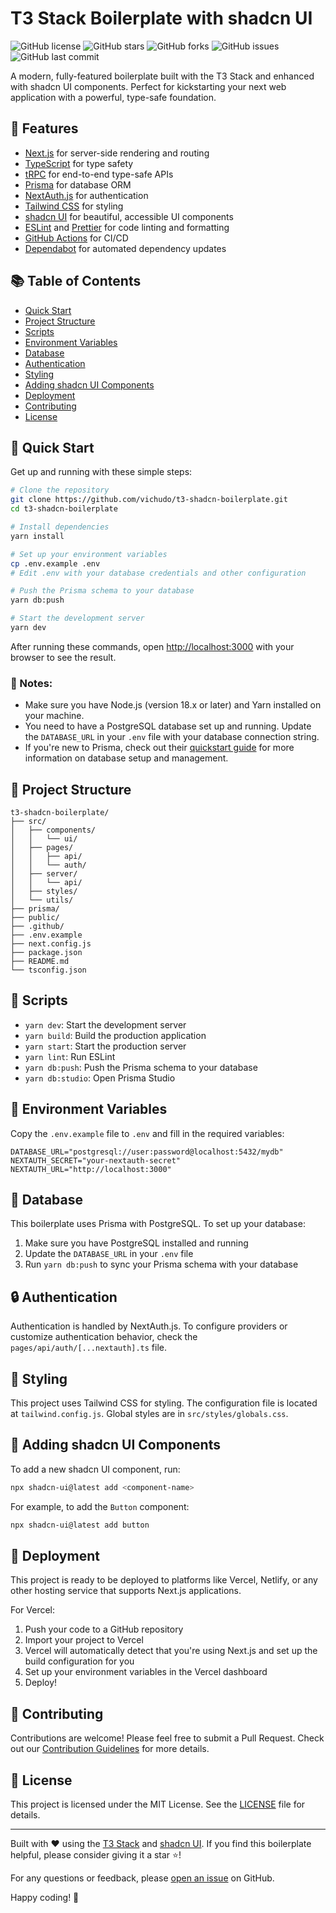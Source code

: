 # T3 Stack Boilerplate with shadcn UI

![GitHub license](https://img.shields.io/github/license/vichudo/t3-shadcn-boilerplate)
![GitHub stars](https://img.shields.io/github/stars/vichudo/t3-shadcn-boilerplate)
![GitHub forks](https://img.shields.io/github/forks/vichudo/t3-shadcn-boilerplate)
![GitHub issues](https://img.shields.io/github/issues/vichudo/t3-shadcn-boilerplate)
![GitHub last commit](https://img.shields.io/github/last-commit/vichudo/t3-shadcn-boilerplate)

A modern, fully-featured boilerplate built with the T3 Stack and enhanced with shadcn UI components. Perfect for kickstarting your next web application with a powerful, type-safe foundation.

## 🚀 Features

- [Next.js](https://nextjs.org) for server-side rendering and routing
- [TypeScript](https://www.typescriptlang.org/) for type safety
- [tRPC](https://trpc.io) for end-to-end type-safe APIs
- [Prisma](https://www.prisma.io/) for database ORM
- [NextAuth.js](https://next-auth.js.org) for authentication
- [Tailwind CSS](https://tailwindcss.com) for styling
- [shadcn UI](https://ui.shadcn.com/) for beautiful, accessible UI components
- [ESLint](https://eslint.org) and [Prettier](https://prettier.io) for code linting and formatting
- [GitHub Actions](https://github.com/features/actions) for CI/CD
- [Dependabot](https://github.com/dependabot) for automated dependency updates

## 📚 Table of Contents

- [Quick Start](#-quick-start)
- [Project Structure](#-project-structure)
- [Scripts](#-scripts)
- [Environment Variables](#-environment-variables)
- [Database](#-database)
- [Authentication](#-authentication)
- [Styling](#-styling)
- [Adding shadcn UI Components](#-adding-shadcn-ui-components)
- [Deployment](#-deployment)
- [Contributing](#-contributing)
- [License](#-license)

## 🚀 Quick Start

Get up and running with these simple steps:

```bash
# Clone the repository
git clone https://github.com/vichudo/t3-shadcn-boilerplate.git
cd t3-shadcn-boilerplate

# Install dependencies
yarn install

# Set up your environment variables
cp .env.example .env
# Edit .env with your database credentials and other configuration

# Push the Prisma schema to your database
yarn db:push

# Start the development server
yarn dev
```

After running these commands, open [http://localhost:3000](http://localhost:3000) with your browser to see the result.

### 📝 Notes:

- Make sure you have Node.js (version 18.x or later) and Yarn installed on your machine.
- You need to have a PostgreSQL database set up and running. Update the `DATABASE_URL` in your `.env` file with your database connection string.
- If you're new to Prisma, check out their [quickstart guide](https://www.prisma.io/docs/getting-started/quickstart) for more information on database setup and management.

## 📂 Project Structure

```
t3-shadcn-boilerplate/
├── src/
│   ├── components/
│   │   └── ui/
│   ├── pages/
│   │   ├── api/
│   │   └── auth/
│   ├── server/
│   │   └── api/
│   ├── styles/
│   └── utils/
├── prisma/
├── public/
├── .github/
├── .env.example
├── next.config.js
├── package.json
├── README.md
└── tsconfig.json
```

## 📜 Scripts

- `yarn dev`: Start the development server
- `yarn build`: Build the production application
- `yarn start`: Start the production server
- `yarn lint`: Run ESLint
- `yarn db:push`: Push the Prisma schema to your database
- `yarn db:studio`: Open Prisma Studio

## 🔐 Environment Variables

Copy the `.env.example` file to `.env` and fill in the required variables:

```
DATABASE_URL="postgresql://user:password@localhost:5432/mydb"
NEXTAUTH_SECRET="your-nextauth-secret"
NEXTAUTH_URL="http://localhost:3000"
```

## 💾 Database

This boilerplate uses Prisma with PostgreSQL. To set up your database:

1. Make sure you have PostgreSQL installed and running
2. Update the `DATABASE_URL` in your `.env` file
3. Run `yarn db:push` to sync your Prisma schema with your database

## 🔒 Authentication

Authentication is handled by NextAuth.js. To configure providers or customize authentication behavior, check the `pages/api/auth/[...nextauth].ts` file.

## 🎨 Styling

This project uses Tailwind CSS for styling. The configuration file is located at `tailwind.config.js`. Global styles are in `src/styles/globals.css`.

## 🧩 Adding shadcn UI Components

To add a new shadcn UI component, run:

```bash
npx shadcn-ui@latest add <component-name>
```

For example, to add the `Button` component:

```bash
npx shadcn-ui@latest add button
```

## 🚢 Deployment

This project is ready to be deployed to platforms like Vercel, Netlify, or any other hosting service that supports Next.js applications.

For Vercel:

1. Push your code to a GitHub repository
2. Import your project to Vercel
3. Vercel will automatically detect that you're using Next.js and set up the build configuration for you
4. Set up your environment variables in the Vercel dashboard
5. Deploy!

## 🤝 Contributing

Contributions are welcome! Please feel free to submit a Pull Request. Check out our [Contribution Guidelines](CONTRIBUTING.md) for more details.

## 📄 License

This project is licensed under the MIT License. See the [LICENSE](LICENSE) file for details.

---

Built with ❤️ using the [T3 Stack](https://create.t3.gg/) and [shadcn UI](https://ui.shadcn.com/). If you find this boilerplate helpful, please consider giving it a star ⭐️!

For any questions or feedback, please [open an issue](https://github.com/vichudo/t3-shadcn-boilerplate/issues) on GitHub.

Happy coding! 🎉
